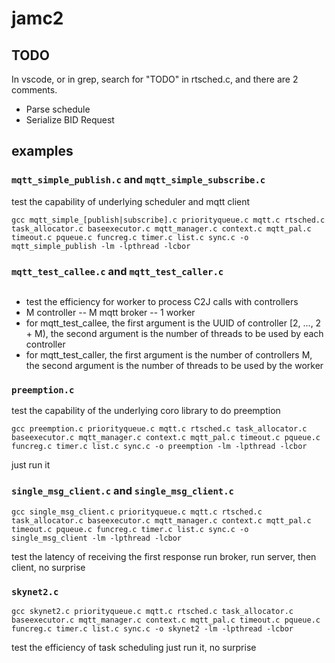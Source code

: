 # jamc2
## TODO
In vscode, or in grep, search for "TODO" in rtsched.c, and there are 2 comments.
- Parse schedule
- Serialize BID Request

## examples
### ```mqtt_simple_publish.c``` and ```mqtt_simple_subscribe.c```
test the capability of underlying scheduler and mqtt client
```
gcc mqtt_simple_[publish|subscribe].c priorityqueue.c mqtt.c rtsched.c task_allocator.c baseexecutor.c mqtt_manager.c context.c mqtt_pal.c timeout.c pqueue.c funcreg.c timer.c list.c sync.c -o mqtt_simple_publish -lm -lpthread -lcbor
```
### ```mqtt_test_callee.c``` and ```mqtt_test_caller.c```
```gcc baseexecutor.c context.c funcreg.c list.c mqtt_manager.c mqtt_pal.c mqtt.c pqueue.c priorityqueue.c rtsched.c sync.c task_allocator.c timeout.c timer.c mqtt_test_callee.c -o mqtt_test_callee -lpthread -lcbor -lm
```
- test the efficiency for worker to process C2J calls with controllers
- M controller -- M mqtt broker -- 1 worker
- for mqtt_test_callee, the first argument is the UUID of controller [2, ..., 2 + M), the second argument is the number of threads to be used by each controller
- for mqtt_test_caller, the first argument is the number of controllers M, the second argument is the number of threads to be used by the worker
### ```preemption.c```
test the capability of the underlying coro library to do preemption
```
gcc preemption.c priorityqueue.c mqtt.c rtsched.c task_allocator.c baseexecutor.c mqtt_manager.c context.c mqtt_pal.c timeout.c pqueue.c funcreg.c timer.c list.c sync.c -o preemption -lm -lpthread -lcbor
```
just run it
### ```single_msg_client.c``` and ```single_msg_client.c```
```
gcc single_msg_client.c priorityqueue.c mqtt.c rtsched.c task_allocator.c baseexecutor.c mqtt_manager.c context.c mqtt_pal.c timeout.c pqueue.c funcreg.c timer.c list.c sync.c -o single_msg_client -lm -lpthread -lcbor
```
test the latency of receiving the first response
run broker, run server, then client, no surprise
### ```skynet2.c```
```
gcc skynet2.c priorityqueue.c mqtt.c rtsched.c task_allocator.c baseexecutor.c mqtt_manager.c context.c mqtt_pal.c timeout.c pqueue.c funcreg.c timer.c list.c sync.c -o skynet2 -lm -lpthread -lcbor
```
test the efficiency of task scheduling
just run it, no surprise
